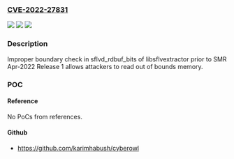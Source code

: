### [CVE-2022-27831](https://cve.mitre.org/cgi-bin/cvename.cgi?name=CVE-2022-27831)
![](https://img.shields.io/static/v1?label=Product&message=Samsung%20Mobile%20Devices&color=blue)
![](https://img.shields.io/static/v1?label=Version&message=Q(10)%2C%20R(11)%2C%20S(12)%3C%20SMR%20Apr-2022%20Release%201%20%20&color=brighgreen)
![](https://img.shields.io/static/v1?label=Vulnerability&message=CWE-125%3A%20Out-of-bounds%20Read&color=brighgreen)

### Description

Improper boundary check in sflvd_rdbuf_bits of libsflvextractor prior to SMR Apr-2022 Release 1 allows attackers to read out of bounds memory.

### POC

#### Reference
No PoCs from references.

#### Github
- https://github.com/karimhabush/cyberowl

